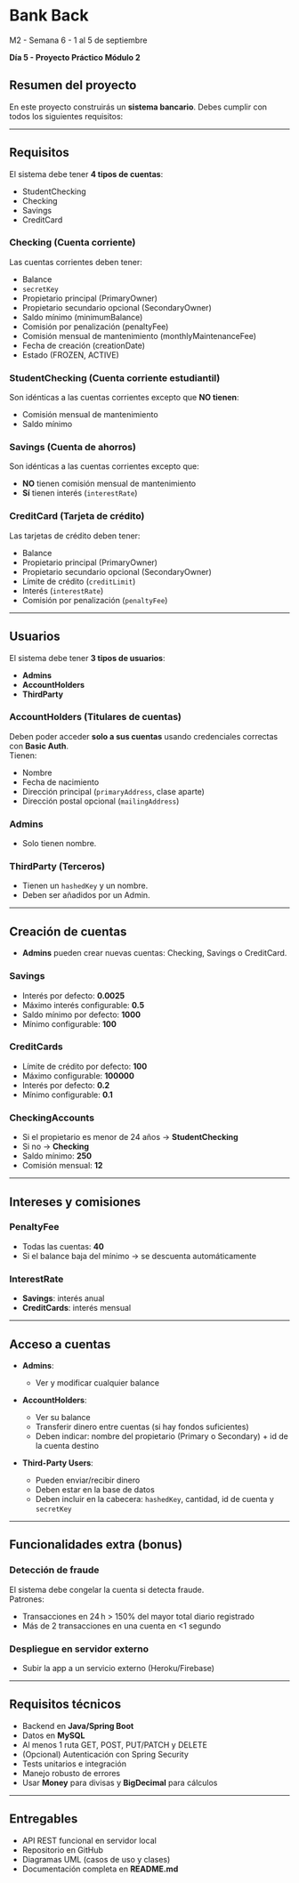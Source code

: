 # Bank Back  
M2 - Semana 6 - 1 al 5 de septiembre  

**Día 5 - Proyecto Práctico Módulo 2**  

## Resumen del proyecto

En este proyecto construirás un **sistema bancario**. Debes cumplir con todos los siguientes requisitos:  

---

## Requisitos  

El sistema debe tener **4 tipos de cuentas**:  
- StudentChecking  
- Checking  
- Savings  
- CreditCard  

### Checking (Cuenta corriente)  
Las cuentas corrientes deben tener:  
- Balance  
- `secretKey`  
- Propietario principal (PrimaryOwner)  
- Propietario secundario opcional (SecondaryOwner)  
- Saldo mínimo (minimumBalance)  
- Comisión por penalización (penaltyFee)  
- Comisión mensual de mantenimiento (monthlyMaintenanceFee)  
- Fecha de creación (creationDate)  
- Estado (FROZEN, ACTIVE)  

### StudentChecking (Cuenta corriente estudiantil)  
Son idénticas a las cuentas corrientes excepto que **NO tienen**:  
- Comisión mensual de mantenimiento  
- Saldo mínimo  

### Savings (Cuenta de ahorros)  
Son idénticas a las cuentas corrientes excepto que:  
- **NO** tienen comisión mensual de mantenimiento  
- **Sí** tienen interés (`interestRate`)  

### CreditCard (Tarjeta de crédito)  
Las tarjetas de crédito deben tener:  
- Balance  
- Propietario principal (PrimaryOwner)  
- Propietario secundario opcional (SecondaryOwner)  
- Límite de crédito (`creditLimit`)  
- Interés (`interestRate`)  
- Comisión por penalización (`penaltyFee`)  

---

## Usuarios  

El sistema debe tener **3 tipos de usuarios**:  
- **Admins**  
- **AccountHolders**  
- **ThirdParty**  

### AccountHolders (Titulares de cuentas)  
Deben poder acceder **solo a sus cuentas** usando credenciales correctas con **Basic Auth**.  
Tienen:  
- Nombre  
- Fecha de nacimiento  
- Dirección principal (`primaryAddress`, clase aparte)  
- Dirección postal opcional (`mailingAddress`)  

### Admins  
- Solo tienen nombre.  

### ThirdParty (Terceros)  
- Tienen un `hashedKey` y un nombre.  
- Deben ser añadidos por un Admin.  

---

## Creación de cuentas  

- **Admins** pueden crear nuevas cuentas: Checking, Savings o CreditCard.  

### Savings  
- Interés por defecto: **0.0025**  
- Máximo interés configurable: **0.5**  
- Saldo mínimo por defecto: **1000**  
- Mínimo configurable: **100**  

### CreditCards  
- Límite de crédito por defecto: **100**  
- Máximo configurable: **100000**  
- Interés por defecto: **0.2**  
- Mínimo configurable: **0.1**  

### CheckingAccounts  
- Si el propietario es menor de 24 años → **StudentChecking**  
- Si no → **Checking**  
- Saldo mínimo: **250**  
- Comisión mensual: **12**  

---

## Intereses y comisiones  

### PenaltyFee  
- Todas las cuentas: **40**  
- Si el balance baja del mínimo → se descuenta automáticamente  

### InterestRate  
- **Savings**: interés anual  
- **CreditCards**: interés mensual  

---

## Acceso a cuentas  

- **Admins**:  
  - Ver y modificar cualquier balance  

- **AccountHolders**:  
  - Ver su balance  
  - Transferir dinero entre cuentas (si hay fondos suficientes)  
  - Deben indicar: nombre del propietario (Primary o Secondary) + id de la cuenta destino  

- **Third-Party Users**:  
  - Pueden enviar/recibir dinero  
  - Deben estar en la base de datos  
  - Deben incluir en la cabecera: `hashedKey`, cantidad, id de cuenta y `secretKey`  

---

## Funcionalidades extra (bonus)  

### Detección de fraude  
El sistema debe congelar la cuenta si detecta fraude.  
Patrones:  
- Transacciones en 24 h > 150% del mayor total diario registrado  
- Más de 2 transacciones en una cuenta en <1 segundo  

### Despliegue en servidor externo  
- Subir la app a un servicio externo (Heroku/Firebase)  

---

## Requisitos técnicos  

- Backend en **Java/Spring Boot**  
- Datos en **MySQL**  
- Al menos 1 ruta GET, POST, PUT/PATCH y DELETE  
- (Opcional) Autenticación con Spring Security  
- Tests unitarios e integración  
- Manejo robusto de errores  
- Usar **Money** para divisas y **BigDecimal** para cálculos  

---

## Entregables  

- API REST funcional en servidor local  
- Repositorio en GitHub  
- Diagramas UML (casos de uso y clases)  
- Documentación completa en **README.md**  
